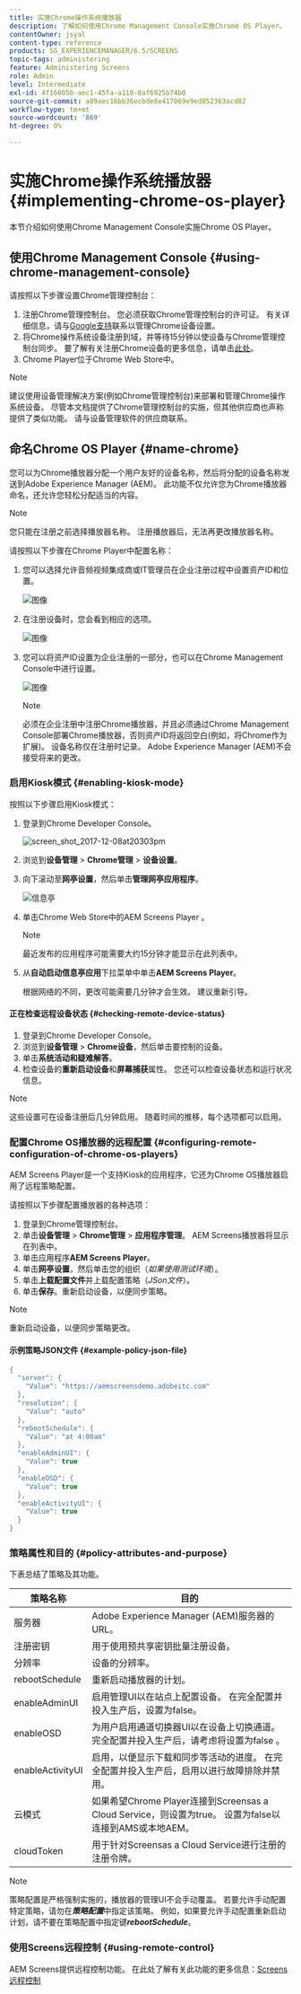 ```yaml
---
title: 实施Chrome操作系统播放器
description: 了解如何使用Chrome Management Console实施Chrome OS Player。
contentOwner: jsyal
content-type: reference
products: SG_EXPERIENCEMANAGER/6.5/SCREENS
topic-tags: administering
feature: Administering Screens
role: Admin
level: Intermediate
exl-id: 4f16605b-aec1-45fa-a110-0af6925b74b0
source-git-commit: a89aec16bb36ecbde8e417069e9ed852363acd82
workflow-type: tm+mt
source-wordcount: '869'
ht-degree: 0%

---
```


# 实施Chrome操作系统播放器 {#implementing-chrome-os-player}

本节介绍如何使用Chrome Management Console实施Chrome OS Player。

## 使用Chrome Management Console {#using-chrome-management-console}

请按照以下步骤设置Chrome管理控制台：

1. 注册Chrome管理控制台。 您必须获取Chrome管理控制台的许可证。 有关详细信息，请与[Google支持](https://support.google.com/chrome/a/answer/1375678?hl=en&amp;ref_topic=2935995)联系以管理Chrome设备设置。
1. 将Chrome操作系统设备注册到域，并等待15分钟以使设备与Chrome管理控制台同步。 要了解有关注册Chrome设备的更多信息，请单击[此处](https://support.google.com/chrome/a/answer/1360534?hl=en)。
1. Chrome Player位于Chrome Web Store中。

>[!NOTE]
>
>建议使用设备管理解决方案(例如Chrome管理控制台)来部署和管理Chrome操作系统设备。 尽管本文档提供了Chrome管理控制台的实施，但其他供应商也声称提供了类似功能。 请与设备管理软件的供应商联系。

## 命名Chrome OS Player {#name-chrome}

您可以为Chrome播放器分配一个用户友好的设备名称，然后将分配的设备名称发送到Adobe Experience Manager (AEM)。 此功能不仅允许您为Chrome播放器命名，还允许您轻松分配适当的内容。

>[!NOTE]
>您只能在注册之前选择播放器名称。 注册播放器后，无法再更改播放器名称。

请按照以下步骤在Chrome Player中配置名称：

1. 您可以选择允许音频视频集成商或IT管理员在企业注册过程中设置资产ID和位置。

   ![图像](/help/user-guide/assets/chrome-device/chrome1.png)

1. 在注册设备时，您会看到相应的选项。

   ![图像](/help/user-guide/assets/chrome-device/chrome2.jpg)

1. 您可以将资产ID设置为企业注册的一部分，也可以在Chrome Management Console中进行设置。

   ![图像](/help/user-guide/assets/chrome-device/chrome3.png)

   >[!NOTE]
   >必须在企业注册中注册Chrome播放器，并且必须通过Chrome Management Console部署Chrome播放器，否则资产ID将返回空白(例如，将Chrome作为扩展)。 设备名称仅在注册时记录。 Adobe Experience Manager (AEM)不会接受将来的更改。

### 启用Kiosk模式 {#enabling-kiosk-mode}

按照以下步骤启用Kiosk模式：

1. 登录到Chrome Developer Console。

   ![screen_shot_2017-12-08at20303pm](assets/screen_shot_2017-12-08at20303pm.png)

1. 浏览到&#x200B;**设备管理** > **Chrome管理** > **设备设置**。
1. 向下滚动至&#x200B;**网亭设置**，然后单击&#x200B;**管理网亭应用程序**。

   ![信息亭](assets/kiosk.png)

1. 单击Chrome Web Store中的AEM Screens Player 。

   >[!NOTE]
   >
   >最近发布的应用程序可能需要大约15分钟才能显示在此列表中。

1. 从&#x200B;**自动启动信息亭应用**&#x200B;下拉菜单中单击&#x200B;**AEM Screens Player**。

   根据网络的不同，更改可能需要几分钟才会生效。 建议重新引导。

#### 正在检查远程设备状态 {#checking-remote-device-status}

1. 登录到Chrome Developer Console。
1. 浏览到&#x200B;**设备管理** > **Chrome设备**，然后单击要控制的设备。
1. 单击&#x200B;**系统活动和疑难解答**。
1. 检查设备的&#x200B;**重新启动设备**&#x200B;和&#x200B;**屏幕捕获**&#x200B;属性。 您还可以检查设备状态和运行状况信息。

>[!NOTE]
>
>这些设置可在设备注册后几分钟启用。 随着时间的推移，每个选项都可以启用。

### 配置Chrome OS播放器的远程配置 {#configuring-remote-configuration-of-chrome-os-players}

AEM Screens Player是一个支持Kiosk的应用程序，它还为Chrome OS播放器启用了远程策略配置。

请按照以下步骤配置播放器的各种选项：

1. 登录到Chrome管理控制台。
1. 单击&#x200B;**设备管理** > **Chrome管理** > **应用程序管理**。 AEM Screens播放器将显示在列表中。
1. 单击应用程序&#x200B;**AEM Screens Player**。
1. 单击&#x200B;**网亭设置**，然后单击您的组织（*如果使用测试环境*）。
1. 单击&#x200B;**上载配置文件**&#x200B;并上载配置策略（*JSon文件*）。
1. 单击&#x200B;**保存**。重新启动设备，以便同步策略。

>[!NOTE]
>
>重新启动设备，以便同步策略更改。

#### 示例策略JSON文件 {#example-policy-json-file}

```java
{
  "server": {
    "Value": "https://aemscreensdemo.adobeitc.com"
  },
  "resolution": {
    "Value": "auto"
  },
  "rebootSchedule": {
    "Value": "at 4:00am"
  },
  "enableAdminUI": {
    "Value": true
  },
  "enableOSD": {
    "Value": true
  },
  "enableActivityUI": {
    "Value": true
  }
}
```

### 策略属性和目的 {#policy-attributes-and-purpose}

下表总结了策略及其功能。

| **策略名称** | **目的** |
|---|---|
| 服务器 | Adobe Experience Manager (AEM)服务器的URL。 |
| 注册密钥 | 用于使用预共享密钥批量注册设备。 |
| 分辨率 | 设备的分辨率。 |
| rebootSchedule | 重新启动播放器的计划。 |
| enableAdminUI | 启用管理UI以在站点上配置设备。 在完全配置并投入生产后，设置为false。 |
| enableOSD | 为用户启用通道切换器UI以在设备上切换通道。 完全配置并投入生产后，请考虑将设置为false 。 |
| enableActivityUI | 启用，以便显示下载和同步等活动的进度。 在完全配置并投入生产后，启用以进行故障排除并禁用。 |
| 云模式 | 如果希望Chrome Player连接到Screensas a Cloud Service，则设置为true。 设置为false以连接到AMS或本地AEM。 |
| cloudToken | 用于针对Screensas a Cloud Service进行注册的注册令牌。 |

>[!NOTE]
>
>策略配置是严格强制实施的，播放器的管理UI不会手动覆盖。 若要允许手动配置特定策略，请勿在&#x200B;***策略配置***&#x200B;中指定该策略。 例如，如果要允许手动配置重新启动计划，请不要在策略配置中指定键&#x200B;***rebootSchedule***。

### 使用Screens远程控制 {#using-remote-control}

AEM Screens提供远程控制功能。 在此处了解有关此功能的更多信息：[Screens远程控制](implementing-remote-control.md)

